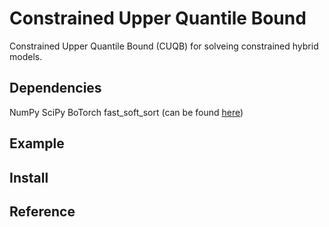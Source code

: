 Constrained Upper Quantile Bound
==================================

Constrained Upper Quantile Bound (CUQB) for solveing constrained hybrid models. 

Dependencies
------------

NumPy 
SciPy 
BoTorch 
fast_soft_sort (can be found [here](https://github.com/google-research/fast-soft-sort/blob/master/README.md)) 

Example
-------

Install
-------

Reference
---------
